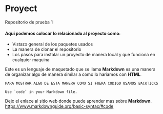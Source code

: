 # Proyect
Repositorio de prueba 1
#### Aqui podemos colocar lo relacionado al proyecto como:

- Vistazo general de los paquetes usados
- La manera de clonar el repositorio
- Los pasos para instalar un proyecto de manera local y que funciona en cualquier maquina

Este es un lenguaje de maquetado que se llama **Markdown**
es una manera de organizar algo de manera similar a como lo hariamos con **HTML**.  

`PARA MOSTRAR ALGO DE ESTA MANERA COMO SI FUERA CODIGO USAMOS BACKTICKS`  

``Use `code` in your Markdown file.``

Dejo el enlace al sitio web donde puede aprender mas sobre **Markdown**.  
https://www.markdownguide.org/basic-syntax/#code
